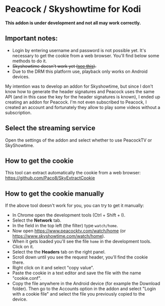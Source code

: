 # Peacock / Skyshowtime for Kodi

**This addon is under development and not all may work correctly.**

## Important notes: ##
- Login by entering username and password is not possible yet. It's necessary to get the cookie from a web browser. You'll find below some methods to do it.
- ~~Skyshowtime doesn't work yet ([see this](https://github.com/Paco8/plugin.video.skyott/issues/3)).~~
- Due to the DRM this platform use, playback only works on Android devices.

My intention was to develop an addon for Skyshowtime, but since I don't know how to generate the header signatures and Peacock uses the same API (and in this case the key for the header signatures is known), I ended up creating an addon for Peacock. I'm not even subscribed to Peacock, I created an account and fortunately they allow to play some videos without a subscription.

## Select the streaming service
Open the settings of the addon and select whether to use PeacockTV or SkyShowtime.

## How to get the cookie ##
This tool can extract automatically the cookie from a web browser:
https://github.com/Paco8/SkyExtractCookie

## How to get the cookie manually
If the above tool doesn't work for you, you can try to get it manually:
- In Chrome open the development tools (Ctrl + Shift + I).
- Select the **Network** tab.
- In the field in the top left (the filter) type `watch/home`.
- Now open https://www.peacocktv.com/watch/home (or https://www.skyshowtime.com/watch/home).
- When it gets loaded you'll see the file `home` in the development tools. Click on it.
- Select the the **Headers** tab on the right panel.
- Scroll down until you see the request header, you'll find the cookie there.
- Right click on it and select "copy value".
- Paste the cookie in a text editor and save the file with the name "cookie.conf".
- Copy the file anywhere in the Android device (for example the Download folder). Then go to the Accounts option in the addon and select "Login with a cookie file" and select the file you previously copied to the device.
